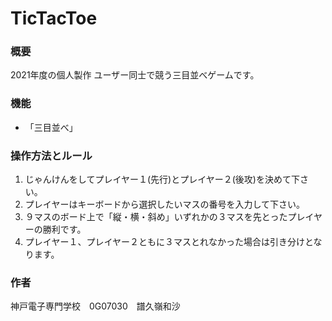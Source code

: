 # TicTacToe

### 概要
2021年度の個人製作
ユーザー同士で競う三目並べゲームです。

### 機能
- 「三目並べ」

### 操作方法とルール
1. じゃんけんをしてプレイヤー１(先行)とプレイヤー２(後攻)を決めて下さい。
2. プレイヤーはキーボードから選択したいマスの番号を入力して下さい。
3. ９マスのボード上で「縦・横・斜め」いずれかの３マスを先とったプレイヤーの勝利です。
4. プレイヤー１、プレイヤー２ともに３マスとれなかった場合は引き分けとなります。

### 作者
神戸電子専門学校　0G07030　譜久嶺和沙

